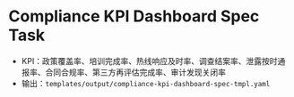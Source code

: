 # Compliance KPI Dashboard Spec Task

- KPI：政策覆盖率、培训完成率、热线响应及时率、调查结案率、泄露按时通报率、合同合规率、第三方再评估完成率、审计发现关闭率
- 输出：`templates/output/compliance-kpi-dashboard-spec-tmpl.yaml`
